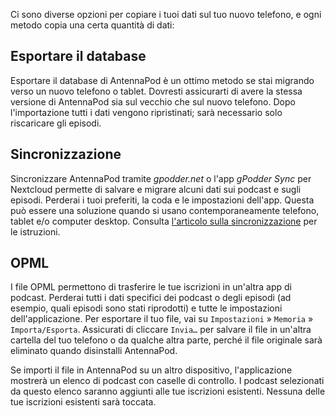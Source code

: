 Ci sono diverse opzioni per copiare i tuoi dati sul tuo nuovo telefono, e ogni metodo copia una certa quantità di dati:

## Esportare il database

Esportare il database di AntennaPod è un ottimo metodo se stai migrando verso un nuovo telefono o tablet. Dovresti assicurarti di avere la stessa versione di AntennaPod sia sul vecchio che sul nuovo telefono. Dopo l'importazione tutti i dati vengono ripristinati; sarà necessario solo riscaricare gli episodi.

## Sincronizzazione

Sincronizzare AntennaPod tramite *gpodder.net* o l'app *gPodder Sync* per Nextcloud permette di salvare e migrare alcuni dati sui podcast e sugli episodi. Perderai i tuoi preferiti, la coda e le impostazioni dell'app. Questa può essere una soluzione quando si usano contemporaneamente telefono, tablet e/o computer desktop. Consulta [l'articolo sulla sincronizzazione](/documentation/general/synchronization) per le istruzioni.

## OPML

I file OPML permettono di trasferire le tue iscrizioni in un'altra app di podcast. Perderai tutti i dati specifici dei podcast o degli episodi (ad esempio, quali episodi sono stati riprodotti) e tutte le impostazioni dell'applicazione. Per esportare il tuo file, vai su `Impostazioni` » `Memoria` » `Importa/Esporta`. Assicurati di cliccare `Invia…` per salvare il file in un'altra cartella del tuo telefono o da qualche altra parte, perché il file originale sarà eliminato quando disinstalli AntennaPod.

Se importi il file in AntennaPod su un altro dispositivo, l'applicazione mostrerà un elenco di podcast con caselle di controllo. I podcast selezionati da questo elenco saranno aggiunti alle tue iscrizioni esistenti. Nessuna delle tue iscrizioni esistenti sarà toccata.
